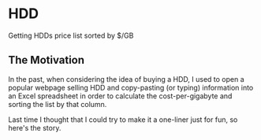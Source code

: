 # HDD

Getting HDDs price list sorted by $/GB

## The Motivation

In the past, when considering the idea of buying a HDD, I used to open a popular webpage selling HDD and copy-pasting (or typing) information into an Excel spreadsheet in order to calculate the cost-per-gigabyte and sorting the list by that column.

Last time I thought that I could try to make it a one-liner just for fun, so here's the story.

